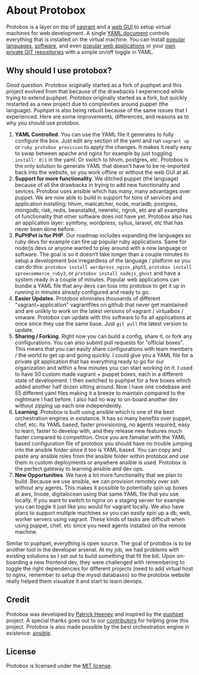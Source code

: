 # About Protobox

Protobox is a layer on top of [vagrant](http://vagrantup.com) and a [web GUI](http://getprotobox.com) to setup virtual machines for web development. A single [YAML document](https://github.com/protobox/protobox/blob/master/data/config/common.yml-dist) controls everything that is installed on the virtual machine. You can install [popular languages](https://github.com/protobox/protobox#languages), [software](https://github.com/protobox/protobox#modules), and even [popular web applications](https://github.com/protobox/protobox#applications) or your [own private GIT repositories](https://github.com/protobox/protobox#applications) with a simple on/off toggle in YAML.

## Why should I use protobox?

Good question. Protobox originally started as a fork of puphpet and this project evolved from that because of the drawbacks I experienced while trying to extend puphpet. Protobox originally started as a fork, but quickly restarted as a new project due to complexities around puppet (the language). Puphpet is also being rebuilt because of the same issues that I experienced. Here are some improvements, differences, and reasons as to why you should use protobox.

1. **YAML Controlled**. You can use the YAML file it generates to fully configure the box. Just edit any section of the yaml and run `vagrant up` or `ruby protobox provision` to apply the changes. It makes it really easy to swap between apache and nginx for example by just toggling `install: 0|1` in the yaml. Or switch to hhvm, postgres, etc. Protobox is the only solution to generate YAML that doesn't have to be re-imported back into the website, so you work offline or without the web GUI at all.
2. **Support for more functionality**. We ditched puppet (the language) because of all the drawbacks in trying to add new functionality and sevices. Protobox uses ansible which has many, many advantages over puppet. We are now able to build in support for tons of services and application installing: hhvm, mailcatcher, node, mariadb, postgres, mongodb, riak, redis, beanstalkd, newrelic, ngrok, etc are all examples of functionality that other software does not have yet. Protobox also has an application layer: symfony, wordpress, sylius, laravel, etc that has never been done before. 
3. **PuPHPet is for PHP**. Our roadmap includes expanding the languages so ruby devs for example can fire up popular ruby applications. Same for node/js devs or anyone wanted to play around with a new language or software. The goal is so it doesn't take longer than a couple minutes to setup a development box irregardless of the language / platform so you can do this: `protobox install wordpress_nginx_php55`, `protobox install spreecommerce_ruby3`, or `protobox install nodejs_ghost` and have a system ready in a couple of minutes. Popular web applications can bundle a YAML file that any devs can toss into protobox to get it up in running in minutes already configured and ready to go.
4. **Easier Updates**. Protobox eliminates thousands of different "vagrant+application" vagrantfiles on github that never get maintained and are unlikly to work on the latest versions of vagrant / virtualbox / vmware. Protobox can update with this software to fix all applications at once since they use the same base. Just `git pull` the latest version to update.
5. **Sharing / Forking**. Right now you can build a config, share it, or fork any configurations. You can also submit pull requests for "official boxes". This means that you can easily share configurations with team members / the world to get up and going quickly. I could give you a YAML file for a private git application that has everything ready to go for our organization and within a few minutes you can start working on it. I used to have 50 custom made vagrant + puppet boxes, each in a different state of development. I then switched to puphpet for a few boxes which added another half dozen sitting around. Now I have one codebase and 55 different yaml files making it a breeze to maintain compared to the nightmare I had before. I also had no way to on-board another dev without zipping up each one independently.
6. **Learning**. Protobox is built using ansible which is one of the best orchestration engines in existance. It has so many benefits over puppet, chef, etc. Its YAML based, faster provisioning, no agents required, easy to learn, faster to develop with, and they release new features much faster compared to competition. Once you are famaliar with the YAML based configuration file of protobox you should have no trouble jumping into the ansible folder since it too is YAML based. You can copy and paste any ansible roles from the ansible folder within protobox and use them in custom deployments or anywhere ansible is used. Protobox is the perfect gateway to learning ansible and dev ops.
7. **New Opportunities**. We have a lot more functionality that we plan to build. Because we use ansible, we can provision remotely over ssh without any agents. This makes it possible to potentially spin up boxes at aws, linode, digitalocean using that same YAML file that you use locally. If you want to switch to nginx on a staging server for example you can toggle it just like you would for vagrant locally. We also have plans to support multiple machines so you can easily spin up a db, web, worker servers using vagrant. These kinds of tasks are difficult when using puppet, chef, etc since you need agents installed on the remote machine.

Similar to puphpet, everything is open source. The goal of protobox is to be another tool in the developer arsenal. At my job, we had problems with existing solutions so I set out to build something that fit the bill. Upon on-boarding a new frontend dev, they were challenged with remembering to toggle the right dependencies for different projects (need to add virtual host to nginx, remember to setup the mysql databases) so the protobox website really helped them visualize it and start to learn devops.

## Credit

Protobox was developed by [Patrick Heeney](https://github.com/patrickheeney) and inspired by the [puphpet](https://github.com/puphpet/puphpet) project. A special thanks goes out to our [contributors](https://github.com/protobox/protobox/graphs/contributors) for helping grow this project. Protobox is also made possible by the best orchestration engine in existence: [ansible](http://www.ansibleworks.com/).

## License ##

Protobox is licensed under the [MIT license](http://opensource.org/licenses/mit-license.php).
